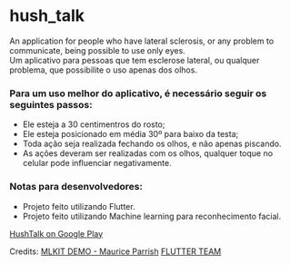 # hush_talk

An application for people who have lateral sclerosis, or any problem to communicate, being possible to use only eyes.
<br>
Um aplicativo para pessoas que tem esclerose lateral, ou qualquer problema, que possibilite o uso apenas dos olhos.

### Para um uso melhor do aplicativo, é necessário seguir os seguintes passos:
- Ele esteja a 30 centimentros do rosto;
- Ele esteja posicionado em média 30º para baixo da testa;
- Toda ação seja realizada fechando os olhos, e não apenas piscando.
- As ações deveram ser realizadas com os olhos, qualquer toque no celular pode influenciar negativamente.

### Notas para desenvolvedores:
- Projeto feito utilizando Flutter.
- Projeto feito utilizando Machine learning para reconhecimento facial. 

<a href='https://play.google.com/store/apps/details?id=com.bomfim.hush_talk'>HushTalk on Google Play</a>

Credits:
[MLKIT DEMO - Maurice Parrish](https://github.com/bparrishMines/mlkit_demo)
[FLUTTER TEAM](https://flutter.dev/)
